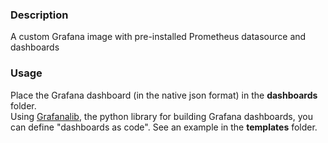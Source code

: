 ### Description 
A custom Grafana image with pre-installed Prometheus datasource and dashboards

### Usage
Place the Grafana dashboard (in the native json format) in the **dashboards** folder.  
Using [Grafanalib](https://github.com/weaveworks/grafanalib), the python library for building Grafana dashboards, you can define "dashboards as code". See an example in the **templates** folder.
